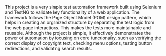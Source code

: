 This project is a very simple test automation framework built using Selenium and TestNG to validate key functionality of a web application.
The framework follows the Page Object Model (POM) design pattern, which helps in creating an organized structure by separating the test logic from the web page interactions.
This makes the tests more maintainable and reusable.
Although the project is simple, it effectively demonstrates the power of automation by focusing on core functionality,
such as verifying the correct display of copyright text, checking menu options, testing button redirections, and validating search results.

